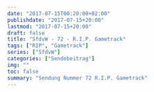 ```yaml
---
date: "2017-07-15T00:20:00+02:00"
publishdate: "2017-07-15+20:00"
lastmod: "2017-07-15+20:00"
draft: false
title: "SfdvW - 72 - R.I.P. Gametrack"
tags: ["RIP", "Gametrack"]
series: ["SfdvW"]
categories: ["Sendebeitrag"]
img: ""
toc: false
summary: "Sendung Nummer 72 R.I.P. Gametrack"
---
```


<div id="example"></div>
<script src="https://cdn.podlove.org/web-player/embed.js"></script>

<script>
  podlovePlayer('#example', '/blog/sfdvw72.json');
</script>
